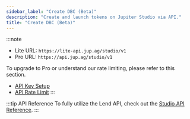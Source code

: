 ```yaml
---
sidebar_label: "Create DBC (Beta)"
description: "Create and launch tokens on Jupiter Studio via API."
title: "Create DBC (Beta)"
---
```


<head>
    <title>Create DBC (Beta)</title>
    <meta name="twitter:card" content="summary" />
</head>

:::note
- Lite URL: `https://lite-api.jup.ag/studio/v1`
- Pro URL: `https://api.jup.ag/studio/v1`

To upgrade to Pro or understand our rate limiting, please refer to this section.
- [API Key Setup](/docs/api-setup)
- [API Rate Limit](/docs/api-rate-limit)
:::

:::tip API Reference
To fully utilize the Lend API, check out the [Studio API Reference](/docs/api/studio-api).
:::
